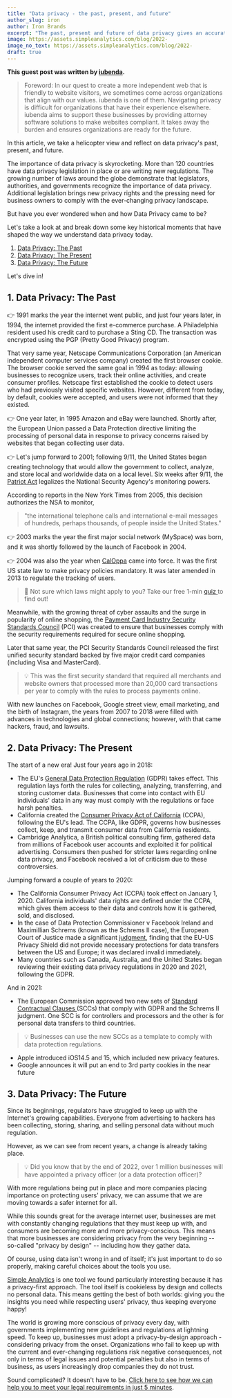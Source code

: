 ```yaml
---
title: "Data privacy - the past, present, and future"
author_slug: iron
author: Iron Brands
excerpt: "The past, present and future of data privacy gives an accurate view of where the world is heading"
image: https://assets.simpleanalytics.com/blog/2022-
image_no_text: https://assets.simpleanalytics.com/blog/2022-
draft: true
---
```

**This guest post was written by [iubenda](http://iubenda.com/).**

>Foreword: In our quest to create a more independent web that is friendly to website visitors, we sometimes come across organizations that align with our values. iubenda is one of them. Navigating privacy is difficult for organizations that have their experience elsewhere. iubenda aims to support these businesses by providing attorney software solutions to make websites compliant. It takes away the burden and ensures organizations are ready for the future. 

In this article, we take a helicopter view and reflect on data privacy's past, present, and future. 

The importance of data privacy is skyrocketing. More than 120 countries have data privacy legislation in place or are writing new regulations. The growing number of laws around the globe demonstrate that legislators, authorities, and governments recognize the importance of data privacy. Additional legislation brings new privacy rights and the pressing need for business owners to comply with the ever-changing privacy landscape.

But have you ever wondered when and how Data Privacy came to be?

Let's take a look at and break down some key historical moments that have shaped the way we understand data privacy today.

1.  [Data Privacy: The Past](#1--data-privacy-the-past)
2.  [Data Privacy: The Present](#2--data-privacy-the-present)
3.  [Data Privacy: The Future](#3-data-privacy-the-future)

Let's dive in!

## 1.  Data Privacy: The Past 

👉 1991 marks the year the internet went public, and just four years later, in 1994, the internet provided the first e-commerce purchase. A Philadelphia resident used his credit card to purchase a Sting CD. The transaction was encrypted using the PGP (Pretty Good Privacy) program.

That very same year, Netscape Communications Corporation (an American independent computer services company) created the first browser cookie. The browser cookie served the same goal in 1994 as today: allowing businesses to recognize users, track their online activities, and create consumer profiles. Netscape first established the cookie to detect users who had previously visited specific websites. However, different from today, by default, cookies were accepted, and users were not informed that they existed.

👉 One year later, in 1995 Amazon and eBay were launched. Shortly after, the European Union passed a Data Protection directive limiting the processing of personal data in response to privacy concerns raised by websites that began collecting user data.

👉 Let's jump forward to 2001; following 9/11, the United States began creating technology that would allow the government to collect, analyze, and store local and worldwide data on a local level. Six weeks after 9/11, the [Patriot Act](https://www.govinfo.gov/content/pkg/PLAW-107publ56/pdf/PLAW-107publ56.pdf) legalizes the National Security Agency's monitoring powers.

According to reports in the New York Times from 2005, this decision authorizes the NSA to monitor,

> "the international telephone calls and international e-mail messages of hundreds, perhaps thousands, of people inside the United States."

👉 2003 marks the year the first major social network (MySpace) was born, and it was shortly followed by the launch of Facebook in 2004\.

👉 2004 was also the year when [CalOppa](https://leginfo.legislature.ca.gov/faces/codes_displayText.xhtml?division=8.&chapter=22.&lawCode=BPC) came into force. It was the first US state law to make privacy policies mandatory. It was later amended in 2013 to regulate the tracking of users.

> 🚀 Not sure which laws might apply to you? Take our free 1-min [quiz ](https://www.iubenda.com/en/help#quiz)to find out!

Meanwhile, with the growing threat of cyber assaults and the surge in popularity of online shopping, the [Payment Card Industry Security Standards Council](https://www.pcisecuritystandards.org) (PCI) was created to ensure that businesses comply with the security requirements required for secure online shopping.

Later that same year, the PCI Security Standards Council released the first unified security standard backed by five major credit card companies (including Visa and MasterCard).

> 💡 This was the first security standard that required all merchants and website owners that processed more than 20,000 card transactions per year to comply with the rules to process payments online.

With new launches on Facebook, Google street view, email marketing, and the birth of Instagram, the years from 2007 to 2018 were filled with advances in technologies and global connections; however, with that came hackers, fraud, and lawsuits.

## 2. Data Privacy: The Present 

The start of a new era! Just four years ago in 2018:

- The EU's [General Data Protection Regulation](https://gdpr-info.eu) (GDPR) takes effect. This regulation lays forth the rules for collecting, analyzing, transferring, and storing customer data. Businesses that come into contact with EU individuals' data in any way must comply with the regulations or face harsh penalties.
- California created the [Consumer Privacy Act of California](https://leginfo.legislature.ca.gov/faces/codes_displayText.xhtml?division=3.&part=4.&lawCode=CIV&title=1.81.5) (CCPA), following the EU's lead. The CCPA, like GDPR, governs how businesses collect, keep, and transmit consumer data from California residents.
- Cambridge Analytica, a British political consulting firm, gathered data from millions of Facebook user accounts and exploited it for political advertising. Consumers then pushed for stricter laws regarding online data privacy, and Facebook received a lot of criticism due to these controversies.

Jumping forward a couple of years to 2020:

- The California Consumer Privacy Act (CCPA) took effect on January 1, 2020. California individuals' data rights are defined under the CCPA, which gives them access to their data and controls how it is gathered, sold, and disclosed.
- In the case of Data Protection Commissioner v Facebook Ireland and Maximillian Schrems (known as the Schrems II case), the European Court of Justice made a significant [judgment](https://www.europarl.europa.eu/RegData/etudes/ATAG/2020/652073/EPRS_ATA(2020)652073_EN.pdf), finding that the EU-US Privacy Shield did not provide necessary protections for data transfers between the US and Europe; it was declared invalid immediately.
- Many countries such as Canada, Australia, and the United States began reviewing their existing data privacy regulations in 2020 and 2021, following the GDPR.

And in 2021: 

- The European Commission approved two new sets of [Standard Contractual Clauses ](https://ec.europa.eu/info/law/law-topic/data-protection/international-dimension-data-protection/standard-contractual-clauses-scc_en)(SCCs) that comply with GDPR and the Schrems II judgment. One SCC is for controllers and processors and the other is for personal data transfers to third countries. 

> 💡 Businesses can use the new SCCs as a template to comply with data protection regulations.

- Apple introduced iOS14.5 and 15, which included new privacy features.
- Google announces it will put an end to 3rd party cookies in the near future

## 3. Data Privacy: The Future 

Since its beginnings, regulators have struggled to keep up with the Internet's growing capabilities. Everyone from advertising to hackers has been collecting, storing, sharing, and selling personal data without much regulation.

However, as we can see from recent years, a change is already taking place.

> 💡 Did you know that by the end of 2022, over 1 million businesses will have appointed a privacy officer (or a data protection officer)?

With more regulations being put in place and more companies placing importance on protecting users' privacy, we can assume that we are moving towards a safer internet for all.

While this sounds great for the average internet user, businesses are met with constantly changing regulations that they must keep up with, and consumers are becoming more and more privacy-conscious. This means that more businesses are considering privacy from the very beginning -- so-called "privacy by design" -- including how they gather data.

Of course, using data isn't wrong in and of itself; it's just important to do so properly, making careful choices about the tools you use.

[Simple Analytics](https://simpleanalytics.com/) is one tool we found particularly interesting because it has a privacy-first approach. The tool itself is cookieless by design and collects no personal data. This means getting the best of both worlds: giving you the insights you need while respecting users' privacy, thus keeping everyone happy!

The world is growing more conscious of privacy every day, with governments implementing new guidelines and regulations at lightning speed. To keep up, businesses must adopt a privacy-by-design approach - considering privacy from the onset. Organizations who fail to keep up with the current and ever-changing regulations risk negative consequences, not only in terms of legal issues and potential penalties but also in terms of business, as users increasingly drop companies they do not trust.

Sound complicated? It doesn't have to be. [Click here to see how we can help you to meet your legal requirements in just 5 minutes](https://www.iubenda.com/en/help/34840-privacy-and-cookie-policy-generator-overview-video).
